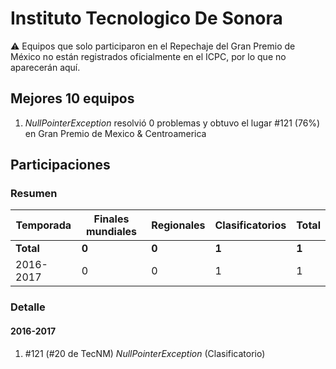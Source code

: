 # Instituto Tecnologico De Sonora

:warning: Equipos que solo participaron en el Repechaje del Gran Premio de México no están registrados oficialmente en el ICPC, por lo que no aparecerán aquí.

## Mejores 10 equipos

1. _NullPointerException_ resolvió 0 problemas y obtuvo el lugar #121 (76%) en Gran Premio de Mexico & Centroamerica

## Participaciones

### Resumen

| Temporada | Finales mundiales | Regionales | Clasificatorios | Total |
| --- | --- | --- | --- | --- |
| **Total** | **0** | **0** | **1** | **1** |
| 2016-2017 | 0 | 0 | 1 | 1 |

### Detalle

#### 2016-2017

1. #121 (#20 de TecNM) _NullPointerException_ (Clasificatorio)





